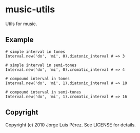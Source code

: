 music-utils
=========

Utils for music.

Example
-------
    # simple interval in tones
    Interval.new('do', 'mi', 0).diatonic_interval # => 3
    
    # simple interval in semi-tones
    Interval.new('do', 'mi', 0).cromatic_interval # => 4

    # compound interval in tones
    Interval.new('do', 'mi', 1).diatonic_interval # => 10
    
    # compound interval in semi-tones
    Interval.new('do', 'mi', 1).cromatic_interval # => 16

Copyright
---------

Copyright (c) 2010 Jorge Luis Pérez. See LICENSE for details.

